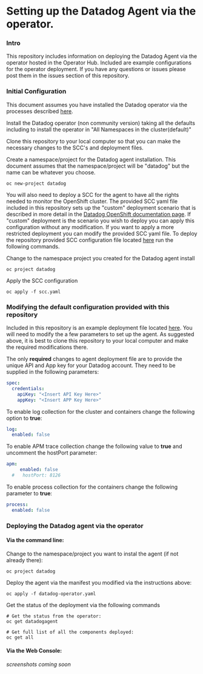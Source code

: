 # Setting up the Datadog Agent via the operator.

### Intro
This repository includes information on deploying the Datadog Agent via the operator hosted in the Operator Hub.
Included are example configurations for the operator deployment.
If you have any questions or issues please post them in the issues section of this repository.

### Initial Configuration
This document assumes you have installed the Datadog operator via the processes described [here](https://access.redhat.com/documentation/en-us/openshift_container_platform/4.5/html-single/operators/index#olm-installing-operators-from-operatorhub_olm-adding-operators-to-a-cluster).

Install the Datadog operator (non community version) taking all the defaults including to install the operator in "All Namespaces in the cluster(default)"

Clone this repository to your local computer so that you can make the necessary changes to the SCC's and deployment files.

Create a namespace/project for the Datadog agent installation.   This document assumes that the namespace/project will be "datadog" but the name can be whatever you choose.

```
oc new-project datadog
```

You will also need to deploy a SCC for the agent to have all the rights needed to monitor the OpenShift cluster.   The provided SCC yaml file included in this repository sets up the "custom" deployment scenario that is described in more detail in the [Datadog OpenShift documentation page](https://docs.datadoghq.com/integrations/openshift/#configuration).  If "custom" deployment is the scenario you wish to deploy you can apply this configuration without any modification.   If you want to apply a more restricted deployment you can modify the provided SCC yaml file.    To deploy the repository provided SCC configuration file located [here](needlink) run the following commands.

Change to the namespace project you created for the Datadog agent install
```
oc project datadog
```

Apply the SCC configuration
```
oc apply -f scc.yaml
```

### Modifying the default configuration provided with this repository
Included in this repository is an example deployment file located [here](linkneed).
You will need to modify the a few parameters to set up the agent.   As suggested above, it is best to clone this repository to your local computer and make the required modifications there.

The only **required** changes to agent deployment file are to provide the unique API and App key for your Datadog account.  They need to be supplied in the following parameters:

```YAML
spec:
  credentials:
    apiKey: "<Insert API Key Here>"
    appKey: "<Insert APP Key Here>"
```

To enable log collection for the cluster and containers change the following option to **true**:
```YAML
log:
  enabled: false
```

To enable APM trace collection change the following value to **true** and uncomment the hostPort parameter:
```YAML
apm:
     enabled: false
  #   hostPort: 8126
```
To enable process collection for the containers change the following parameter to **true**:
```yaml
process:
  enabled: false
```   



### Deploying the Datadog agent via the operator
#### Via the command line:
Change to the namespace/project you want to instal the agent (if not already there):
```
oc project datadog
```

Deploy the agent via the manifest you modified via the instructions above:
```
oc apply -f datadog-operator.yaml
```

Get the status of the deployment via the following commands
```
# Get the status from the operator:
oc get datadogagent

# Get full list of all the components deployed:
oc get all
```



#### Via the Web Console:
*screenshots coming soon*
